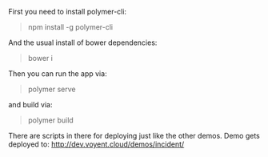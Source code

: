 First you need to install polymer-cli:
> npm install -g polymer-cli

And the usual install of bower dependencies:
> bower i

Then you can run the app via:
> polymer serve

and build via:
> polymer build

There are scripts in there for deploying just like the other demos.
Demo gets deployed to: http://dev.voyent.cloud/demos/incident/
